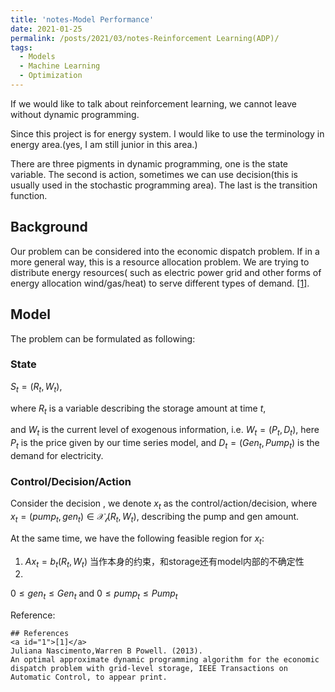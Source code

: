 ```yaml
---
title: 'notes-Model Performance'
date: 2021-01-25
permalink: /posts/2021/03/notes-Reinforcement Learning(ADP)/
tags:
  - Models
  - Machine Learning
  - Optimization
---
```


If we would like to talk about reinforcement learning, we cannot leave without dynamic programming.

Since this project is for energy system. I would like to use the terminology in energy area.(yes, I am still junior in this area.) 

There are three pigments in dynamic programming, one is the state variable. The second is action, sometimes we can use decision(this is usually used in the stochastic programming area). The last is the transition function.



## Background

Our problem can be considered into the economic dispatch problem. If in a more general way, this is a resource allocation problem. We are trying to distribute energy resources( such as electric power grid and other forms of energy allocation wind/gas/heat) to serve different types of demand. [[1]](#1). 





## Model

The problem can be formulated as following:

### State

$S_t=(R_t,W_t)$, 

where $R_t$ is a variable describing the storage amount at time $t$, 

and $W_t$ is the current level of exogenous information, i.e. $W_t=(P_t, D_t)$, here $P_t$ is the price given by our time series model, and $D_t=(Gen_t, Pump_t)$ is the demand for electricity.

### Control/Decision/Action

Consider the decision , we denote $x_t$ as the control/action/decision, where $x_t=(pump_t,gen_t) \in \mathcal{X_t}(R_t,W_t)$, describing the pump and gen amount.

At the same time, we have the following feasible region for $x_t$:

1. $Ax_t=b_t(R_t, W_t)$ 当作本身的约束，和storage还有model内部的不确定性
2. 

$0 \leq gen_t  \leq Gen_t$ and $0 \leq pump_t \leq Pump_t$











Reference:

```
## References
<a id="1">[1]</a> 
Juliana Nascimento,Warren B Powell. (2013). 
An optimal approximate dynamic programming algorithm for the economic dispatch problem with grid-level storage, IEEE Transactions on Automatic Control, to appear print.
```

